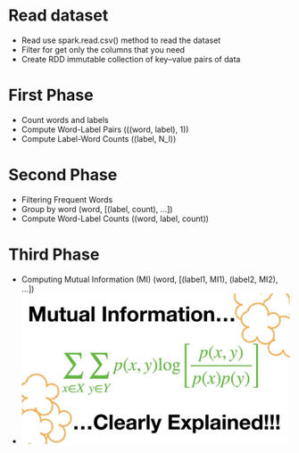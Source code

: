 # Read dataset

* Read use spark.read.csv() method to read the dataset
* Filter for get only the columns that you need
* Create RDD immutable collection of key–value pairs of data

# First Phase

* Count words and labels    
* Compute Word-Label Pairs (((word, label), 1))
* Compute Label-Word Counts ((label, N_l))

# Second Phase

* Filtering Frequent Words
* Group by word (word, [(label, count), ...])
* Compute Word-Label Counts ((word, label, count))

# Third Phase

* Computing Mutual Information (MI) (word, [(label1, MI1), (label2, MI2), ...])
* ![img.png](img.png)